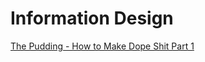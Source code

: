 # Information Design
[The Pudding - How to Make Dope Shit Part 1](https://pudding.cool/process/how-to-make-dope-shit-part-1/)
